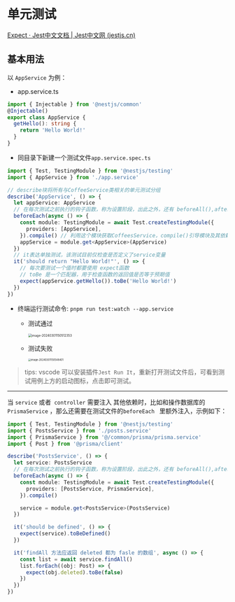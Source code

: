 # 单元测试

[Expect · Jest中文文档 | Jest中文网 (jestjs.cn)](https://www.jestjs.cn/docs/expect)

## 基本用法

以 `AppService` 为例：

- app.service.ts 

```typescript
import { Injectable } from '@nestjs/common'
@Injectable()
export class AppService {
  getHello(): string {
    return 'Hello World!'
  }
}
```

- 同目录下新建一个测试文件`app.service.spec.ts`

```typescript
import { Test, TestingModule } from '@nestjs/testing'
import { AppService } from './app.service'

// describe块将所有与CoffeeService类相关的单元测试分组
describe('AppService', () => {
  let appService: AppService
  // 在每次测试之前执行的钩子函数，称为设置阶段，出此之外，还有 beforeAll(),afterEach(),afterAll()
  beforeEach(async () => {
    const module: TestingModule = await Test.createTestingModule({
      providers: [AppService],
    }).compile() // 利用这个模块获取CoffeesService，compile()引导模块及其依赖项，类似于main.ts中的bootstrap
    appService = module.get<AppService>(AppService)
  })
  // it表达单独测试，该测试目前仅检查是否定义了service变量
  it('should return "Hello World!"', () => {
    // 每次要测试一个值时都要使用 expect函数
    // toBe 是一个匹配器，用于检查函数的返回值是否等于预期值
    expect(appService.getHello()).toBe('Hello World!')
  })
})
```



- 终端运行测试命令: `pnpm run test:watch --app.service`

  - 测试通过

    <img src="https://cdn.jsdelivr.net/gh/wardendon/wiki-image@main/img/image-20240301150512353.png" alt="image-20240301150512353" style="zoom:50%;" />

  - 测试失败

    <img src="https://cdn.jsdelivr.net/gh/wardendon/wiki-image@main/img/image-20240301150548401.png" alt="image-20240301150548401" style="zoom:40%;" />



> tips: vscode 可以安装插件`Jest Run It`，重新打开测试文件后，可看到测试用例上方的启动图标，点击即可测试。

---

当 `service` 或者` controller` 需要注入 其他依赖时，比如和操作数据库的 `PrismaService` ，那么还需要在测试文件的`beforeEach ` 里额外注入，示例如下：

```typescript
import { Test, TestingModule } from '@nestjs/testing'
import { PostsService } from './posts.service'
import { PrismaService } from '@/common/prisma/prisma.service'
import { Post } from '@prisma/client'

describe('PostsService', () => {
  let service: PostsService
  // 在每次测试之前执行的钩子函数，称为设置阶段，出此之外，还有 beforeAll(),afterEach(),afterAll()
  beforeEach(async () => {
    const module: TestingModule = await Test.createTestingModule({
      providers: [PostsService, PrismaService],
    }).compile()

    service = module.get<PostsService>(PostsService)
  })

  it('should be defined', () => {
    expect(service).toBeDefined()
  })

  it('findAll 方法应返回 deleted 都为 fasle 的数组', async () => {
    const list = await service.findAll()
    list.forEach((obj: Post) => {
      expect(obj.deleted).toBe(false)
    })
  })
})
```

